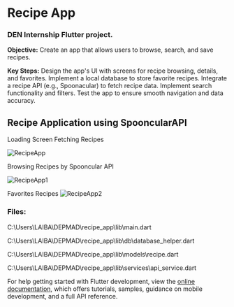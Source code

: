 # Recipe App

<h3>DEN Internship Flutter project.</h3>

<b>Objective:</b> Create an app that allows users to browse, search, and save recipes.

<b>Key Steps:</b>
Design the app's UI with screens for recipe browsing, details, and favorites.
Implement a local database to store favorite recipes.
Integrate a recipe API (e.g., Spoonacular) to fetch recipe data.
Implement search functionality and filters.
Test the app to ensure smooth navigation and data accuracy.


## Recipe Application using SpooncularAPI


Loading Screen Fetching Recipes

![RecipeApp](https://github.com/user-attachments/assets/d722bdaf-a5b1-41d0-b994-53b4d581c362)


Browsing Recipes by Spooncular API

![RecipeApp1](https://github.com/user-attachments/assets/90debc69-072e-4e70-8385-06fe140a4fb8)


Favorites Recipes
![RecipeApp2](https://github.com/user-attachments/assets/a09b9ac2-1528-40ae-b801-c9c59e451d82)


<h3>Files:</h3>

C:\Users\LAIBA\DEPMAD\recipe_app\lib\main.dart

C:\Users\LAIBA\DEPMAD\recipe_app\lib\db\database_helper.dart

C:\Users\LAIBA\DEPMAD\recipe_app\lib\models\recipe.dart

C:\Users\LAIBA\DEPMAD\recipe_app\lib\services\api_service.dart



For help getting started with Flutter development, view the
[online documentation](https://docs.flutter.dev/), which offers tutorials,
samples, guidance on mobile development, and a full API reference.

